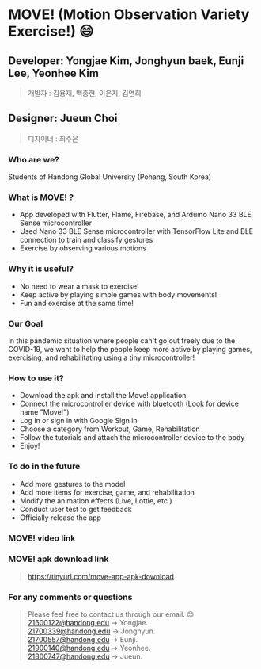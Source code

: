 # MOVE! (Motion Observation Variety Exercise!) :smile:

## Developer: Yongjae Kim, Jonghyun baek, Eunji Lee, Yeonhee Kim
> 개발자 : 김용재, 백종현, 이은지, 김연희

## Designer: Jueun Choi
> 디자이너 : 최주은

### Who are we?
Students of Handong Global University (Pohang, South Korea)

### What is MOVE! ?
* App developed with Flutter, Flame, Firebase, and Arduino Nano 33 BLE Sense microcontroller
* Used Nano 33 BLE Sense microcontroller with TensorFlow Lite and BLE connection to train and classify gestures 
* Exercise by observing various motions 

### Why it is useful?
* No need to wear a mask to exercise!
* Keep active by playing simple games with body movements!
* Fun and exercise at the same time!

### Our Goal
In this pandemic situation where people can't go out freely due to the COVID-19, we want to help the people keep more active by playing games, exercising, and rehabilitating using a tiny microcontroller!

### How to use it?
* Download the apk and install the Move! application
* Connect the microcontroller device with bluetooth (Look for device name "Move!")
* Log in or sign in with Google Sign in
* Choose a category from Workout, Game, Rehabilitation
* Follow the tutorials and attach the microcontroller device to the body
* Enjoy!

### To do in the future
* Add more gestures to the model
* Add more items for exercise, game, and rehabilitation
* Modify the animation effects (Live, Lottie, etc.)
* Conduct user test to get feedback
* Officially release the app

### MOVE! video link
>

### MOVE! apk download link
> https://tinyurl.com/move-app-apk-download

### For any comments or questions
> Please feel free to contact us through our email. 😊   
> 21600122@handong.edu -> Yongjae.      
> 21700339@handong.edu -> Jonghyun.  
> 21700557@handong.edu -> Eunji.  
> 21900140@handong.edu -> Yeonhee.  
> 21800747@handong.edu -> Jueun.  
